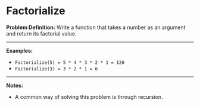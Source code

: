 # Factorialize
**Problem Definition:** 
Write a function that takes a number as an argument and return its factorial value.

---
**Examples:**
* `Factorialize(5) = 5 * 4 * 3 * 2 * 1 = 120`
* `Factorialize(3) = 3 * 2 * 1 = 6`

---
**Notes:**
* A common way of solving this problem is through recursion. 
